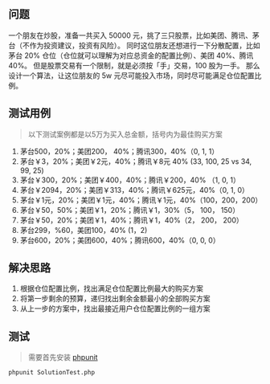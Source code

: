 ## 问题

一个朋友在炒股，准备一共买入 50000 元，挑了三只股票，比如美团、腾讯、茅台（不作为投资建议，投资有风险）。
同时这位朋友还想进行一下分散配置，比如茅台 20% 仓位（仓位就可以理解为对应总资金的配置比例）、美团 40%、腾讯 40%。
但是股票交易有一个限制，就是必须按「手」交易，100 股为一手。
那么设计一个算法，让这位朋友的 5w 元尽可能投入市场，同时尽可能满足仓位配置比例。

## 测试用例

> 以下测试案例都是以5万为买入总金额，括号内为最佳购买方案

1. 茅台500，20%；美团200， 40%；腾讯300，40%（0, 1, 1）
1. 茅台￥3，20%；美团￥2元，40%；腾讯￥8元 40% (33, 100, 25 vs 34, 99, 25)
1. 茅台￥300，20%；美团￥400，40%；腾讯￥200，40% （1, 0, 1）
1. 茅台￥2094，20%；美团￥313，40%；腾讯￥625元，40%（0, 1, 0）
1. 茅台￥1元，20%；美团￥1元，40%；腾讯￥1元，40%（100，200，200）
1. 茅台￥50，50%；美团￥1，20%；腾讯￥1，30%（5， 100， 150）
1. 茅台￥50，20%；美团￥1，40%；腾讯￥1，40%（2， 200， 200） 
1. 茅台299，%60，美团100，40% (1，2)
1. 茅台600，20%；美团600，40%；腾讯600，40%（0, 0, 0）

## 解决思路

1. 根据仓位配置比例，找出满足仓位配置比例最大的购买方案
1. 将第一步剩余的预算，递归找出剩余金额最小的全部购买方案
1. 从上一步的方案中，找出最接近用户仓位配置比例的一组方案

## 测试

> 需要首先安装 [phpunit](https://phpunit.de/)

```sh
phpunit SolutionTest.php
```
